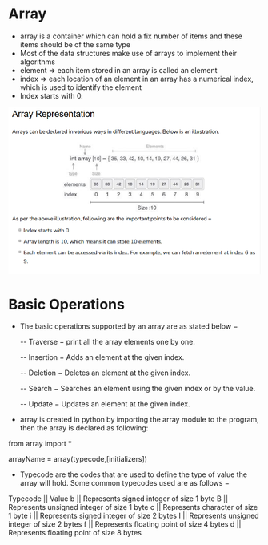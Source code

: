 # Array 
- array is a container which can hold a fix number of items and these items should be of the same type
- Most of the data structures make use of arrays to implement their algorithms
- element => each item stored in an array is called an element
- index   => each location of an element in an array has a numerical index, which is used to identify the element
- Index starts with 0.


![Array representation](image.png)

# Basic Operations
- The basic operations supported by an array are as stated below −

    -- Traverse − print all the array elements one by one.

    -- Insertion − Adds an element at the given index.

    -- Deletion − Deletes an element at the given index.

    -- Search − Searches an element using the given index or by the value.

    -- Update − Updates an element at the given index.

- array is created in python by importing the array module to the program, then the array is declared as following:

from array import *

arrayName = array(typecode,[initializers])

- Typecode are the codes that are used to define the type of value the array will hold. Some common typecodes used are as follows −

Typecode  ||	Value
b 	      ||    Represents signed integer of size 1 byte
B 	      ||    Represents unsigned integer of size 1 byte
c 	      ||    Represents character of size 1 byte
i 	      ||    Represents signed integer of size 2 bytes
I 	      ||    Represents unsigned integer of size 2 bytes
f 	      ||    Represents floating point of size 4 bytes
d 	      ||    Represents floating point of size 8 bytes

